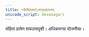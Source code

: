 ```yaml
---
title: +कैषितकम्\शाङ्खायनम्
unicode_script: devanagari
---
```


संहिता प्रायेण शकलसदृशी। अधिकमन्त्रा योजनीयाः।